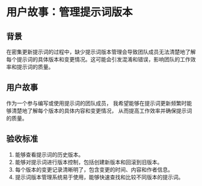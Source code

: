 # 用户故事：管理提示词版本

## 背景

在密集更新提示词的过程中，缺少提示词版本管理会导致团队成员无法清楚地了解每个提示词的具体版本和变更情况。这可能会引发混淆和错误，影响团队的工作效率和提示词的质量。

## 用户故事

作为一个参与编写或使用提示词的团队成员，
我希望能够在提示词更新频繁时能够清楚地了解每个版本的具体内容和变更情况，
从而提高工作效率并确保提示词的质量。

## 验收标准

1. 能够查看提示词的历史版本。
2. 能够对提示词进行版本控制，包括创建新版本和回滚到旧版本。
3. 每个版本的变更记录清晰明了，包含变更的时间、内容和作者信息。
4. 提示词版本管理系统易于使用，能够快速查找和比较不同版本的提示词。
